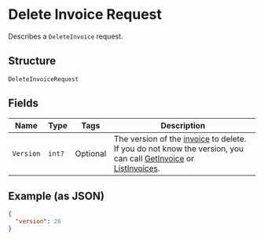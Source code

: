 
# Delete Invoice Request

Describes a `DeleteInvoice` request.

## Structure

`DeleteInvoiceRequest`

## Fields

| Name | Type | Tags | Description |
|  --- | --- | --- | --- |
| `Version` | `int?` | Optional | The version of the [invoice](entity:Invoice) to delete.<br>If you do not know the version, you can call [GetInvoice](api-endpoint:Invoices-GetInvoice) or<br>[ListInvoices](api-endpoint:Invoices-ListInvoices). |

## Example (as JSON)

```json
{
  "version": 26
}
```

